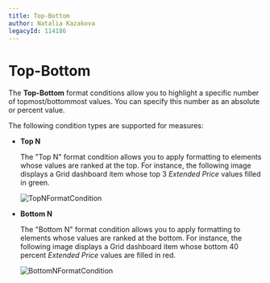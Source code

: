 ```yaml
---
title: Top-Bottom
author: Natalia Kazakova
legacyId: 114186
---
```

# Top-Bottom
The **Top-Bottom** format conditions allow you to highlight a specific number of topmost/bottommost values. You can specify this number as an absolute or percent value.

The following condition types are supported for measures:
* <a name="top-n"/>**Top N**
	
	The "Top N" format condition allows you to apply formatting to elements whose values are ranked at the top. For instance, the following image displays a Grid dashboard item whose top 3 _Extended Price_ values filled in green.
	
	![TopNFormatCondition](../../../../images/img118645.png)
* <a name="bottom-n"/>**Bottom N**
	
	The "Bottom N" format condition allows you to apply formatting to elements whose values are ranked at the bottom. For instance, the following image displays a Grid dashboard item whose bottom 40 percent _Extended Price_ values are filled in red.
	
	![BottomNFormatCondition](../../../../images/img118646.png)